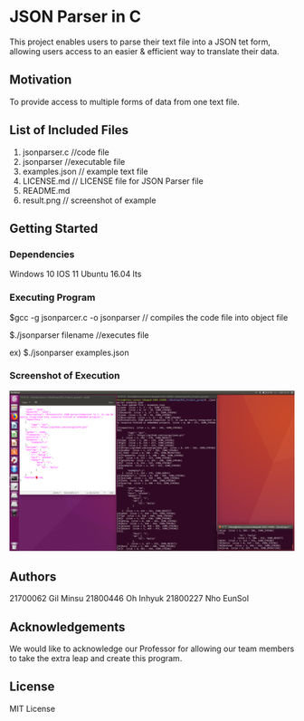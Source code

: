 # JSON Parser in C

This project enables users to parse their text file into a JSON tet form, allowing users access to an easier & efficient way to translate their data.

## Motivation

To provide access to multiple forms of data from one text file.

## List of Included Files

1) jsonparser.c  //code file
2) jsonparser    //executable file
3) examples.json // example text file
4) LICENSE.md    // LICENSE file for JSON Parser file
5) README.md
6) result.png    // screenshot of example

## Getting Started

### Dependencies

Windows 10
IOS 11
Ubuntu 16.04 lts

### Executing Program

$gcc -g jsonparcer.c -o jsonparser 
 // compiles the code file into object file
 
 $./jsonparser filename
 //executes file
 
 ex) $./jsonparser examples.json

### Screenshot of Execution

![](result.png)
## Authors

21700062 Gil Minsu
21800446 Oh Inhyuk
21800227 Nho EunSol
## Acknowledgements

We would like to acknowledge our Professor for allowing our team members to take the extra leap and create this program. 

## License

MIT License
